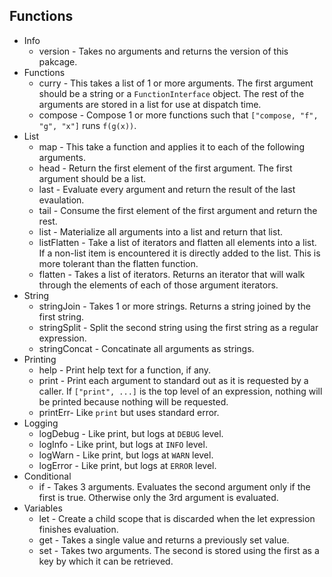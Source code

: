## Functions

* Info
  * version - Takes no arguments and returns the version of this pakcage.
* Functions
  * curry - This takes a list of 1 or more arguments.
            The first argument should be a string
            or a `FunctionInterface` object.
            The rest of the arguments are stored in
            a list for use at dispatch time.
  * compose - Compose 1 or more functions
              such that `["compose, "f", "g", "x"]`
              runs `f(g(x))`.
* List
  * map - This take a function and applies it
          to each of the following arguments.
  * head - Return the first element of the first argument.
           The first argument should be a list.
  * last - Evaluate every argument and return the
           result of the last evaulation.
  * tail - Consume the first element of the first
           argument and return the rest.
  * list - Materialize all arguments into a list
           and return that list.
  * listFlatten - Take a list of iterators and flatten
                  all elements into a list.
                  If a non-list item is encountered
                  it is directly added to the list.
                  This is more tolerant than 
                  the flatten function.
  * flatten - Takes a list of iterators. Returns
              an iterator that will walk through the
              elements of each of those argument iterators.
* String
  * stringJoin - Takes 1 or more strings. Returns
                 a string joined by the first string.
  * stringSplit - Split the second string using the first
                  string as a regular expression.
  * stringConcat - Concatinate all arguments as strings.
* Printing
  * help - Print help text for a function, if any.
  * print - Print each argument to standard out as
            it is requested by a caller.
            If `["print", ...]` is the top level
            of an expression, nothing will be printed
            because nothing will be requested.
  * printErr- Like `print` but uses standard error.
* Logging
  * logDebug - Like print, but logs at `DEBUG` level.
  * logInfo - Like print, but logs at `INFO` level.
  * logWarn - Like print, but logs at `WARN` level.
  * logError - Like print, but logs at `ERROR` level.
* Conditional
  * if - Takes 3 arguments. Evaluates the second
         argument only if the first is true.
         Otherwise only the 3rd argument is evaluated.
* Variables
  * let - Create a child scope that is discarded
          when the let expression finishes evaluation.
  * get - Takes a single value and returns a previously
          set value.
  * set - Takes two arguments. The second is stored
          using the first as a key by which it can be
          retrieved.
